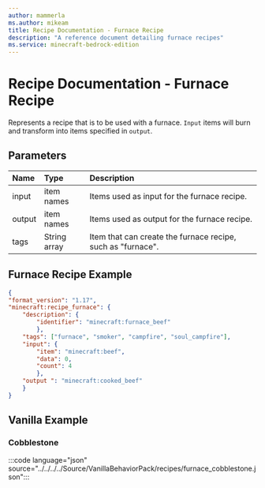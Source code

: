 ```yaml
---
author: mammerla
ms.author: mikeam
title: Recipe Documentation - Furnace Recipe
description: "A reference document detailing furnace recipes"
ms.service: minecraft-bedrock-edition
---
```


# Recipe Documentation - Furnace Recipe

Represents a recipe that is to be used with a furnace. `Input` items will burn and transform into items specified in `output`.

## Parameters

|Name| Type| Description |
|:-----------|:-----------|:-----------|
|input| item names| Items used as input for the furnace recipe. |
|output| item names| Items used as output for the furnace recipe. |
|tags |String array|  Item that can create the furnace recipe, such as "furnace". |

## Furnace Recipe Example

```json
{
"format_version": "1.17",
"minecraft:recipe_furnace": {
    "description": {
        "identifier": "minecraft:furnace_beef"
        },
    "tags": ["furnace", "smoker", "campfire", "soul_campfire"],
    "input": {
        "item": "minecraft:beef",
        "data": 0,
        "count": 4
        },
    "output ": "minecraft:cooked_beef"
    }
}
```

## Vanilla Example

### Cobblestone

:::code language="json" source="../../../../Source/VanillaBehaviorPack/recipes/furnace_cobblestone.json":::

